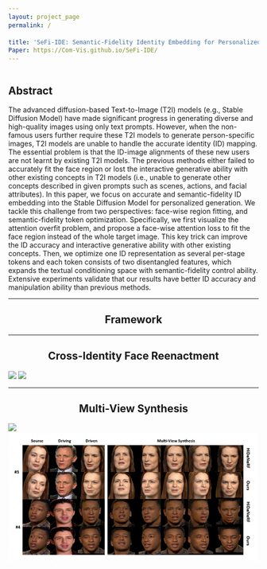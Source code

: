 ```yaml
---
layout: project_page
permalink: /

title: 'SeFi-IDE: Semantic-Fidelity Identity Embedding for Personalized Diffusion-Based Generation'
Paper: https://Com-Vis.github.io/SeFi-IDE/
---
```


<div class="columns is-centered has-text-centered">
    <div class="column is-four-fifths">
        <h2>Abstract</h2>
        <div class="content has-text-justified">
The advanced diffusion-based Text-to-Image (T2I) models (e.g., Stable Diffusion Model) have made significant progress in generating diverse and high-quality images using only text prompts. However, when the non-famous users further require these T2I models to generate person-specific images, T2I models are unable to handle the accurate identity (ID) mapping. The essential problem is that the ID-image alignments of these new users are not learnt by existing T2I models. The previous methods either failed to accurately fit the face region or lost the interactive generative ability with other existing concepts in T2I models (i.e., unable to generate other concepts described in given prompts such as scenes, actions, and facial attributes). In this paper, we focus on accurate and semantic-fidelity ID embedding into the Stable Diffusion Model for personalized generation. We tackle this challenge from two perspectives: face-wise region fitting, and semantic-fidelity token optimization. Specifically, we first visualize the attention overfit problem, and propose a face-wise attention loss to fit the face region instead of the whole target image. This key trick can improve the ID accuracy and interactive generative ability with other existing concepts. Then, we optimize one ID representation as several per-stage tokens and each token consists of two disentangled features, which expands the textual conditioning space with semantic-fidelity control ability. Extensive experiments validate that our results have better ID accuracy and manipulation ability than previous methods.
        </div>
    </div>
</div>

---

## <center> Framework

---

## <center> Cross-Identity Face Reenactment
![](/static/image/demo_0.gif)
![](/static/image/demo_1.gif)

---

## <center> Multi-View Synthesis
![](/static/image/demo_2.gif)
![](/static/image/demo_3.gif)

